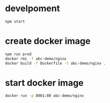 
# develpoment

```bash
npm start
```

# create docker image

```bash
npm run prod
docker rmi -f abc-demo/nginx
docker build -f Dockerfile -t abc-demo/nginx .
```

# start docker image

```bash
docker run -p 8001:80 abc-demo/nginx
```